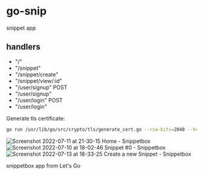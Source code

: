 # go-snip

snippet app

## handlers

- "/"
- "/snippet"
- "/snippet/create"
-	"/snippet/view/:id"
- "/user/signup" POST
-	"/user/signup"
- "/user/login" POST
-	"/user/login"

Generate tls certificate:

```bash
go run /usr/lib/go/src/crypto/tls/generate_cert.go --rsa-bits=2048 --host=localhost
```

![Screenshot 2022-07-11 at 21-30-15 Home - Snippetbox](https://user-images.githubusercontent.com/47256346/178333432-cf90da4f-ed20-48a9-940f-d16226375033.png)
![Screenshot 2022-07-10 at 18-02-46 Snippet #0 - Snippetbox](https://user-images.githubusercontent.com/47256346/178150453-d014f4c1-c809-4ddd-a7ec-9605f7a887ba.png)
![Screenshot 2022-07-13 at 18-33-25 Create a new Snippet - Snippetbox](https://user-images.githubusercontent.com/47256346/178773682-1b77294a-337e-4b3b-b6b8-2c3c1a6f157c.png)


snippetbox app from Let's Go
